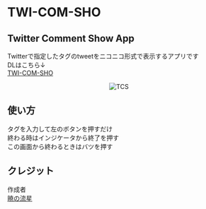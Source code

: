 # TWI-COM-SHO
## Twitter Comment Show App
Twitterで指定したタグのtweetをニコニコ形式で表示するアプリです  
DLはこちら↓  
[TWI-COM-SHO](https://1drv.ms/u/s!Ajywm4CyIzoTui1XTKMQn4yYW77K?e=6mngLX)
<div align="center">
<img src="https://akatsuki1910.github.io/TWI-COM-SHO/tcs.png" title="TCS">
</div>

## 使い方
タグを入力して左のボタンを押すだけ  
終わる時はインジケータから終了を押す  
この画面から終わるときはバツを押す

## クレジット
作成者  
[暁の流星](https://twitter.com/nomber1910)